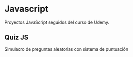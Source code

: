 # Javascript
Proyectos JavaScript seguidos del curso de Udemy.

## Quiz JS

Simulacro de preguntas aleatorias con sistema de puntuación
